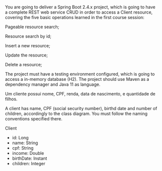 You are going to deliver a Spring Boot 2.4.x project, which is going to have a complete REST web service CRUD in order to access a Client resource, covering the five basic operations learned in the first course session:

Pageable resource search;

Resource search by id;

Insert a new resource;

Update the resource;

Delete a resource;


The project must have a testing environment configured, which is going to access a in-memory database (H2). The project should use Maven as a dependency manager and Java 11 as language.

Um cliente possui nome, CPF, renda, data de nascimento, e quantidade de filhos.

A client has name, CPF (social security number), birthd date and number of children, accordingly to the class diagram. You must follow the naming conventions specified there.

Client
- id: Long
- name: String
- cpf: String
- income: Double
- birthDate: Instant
- children: Integer
